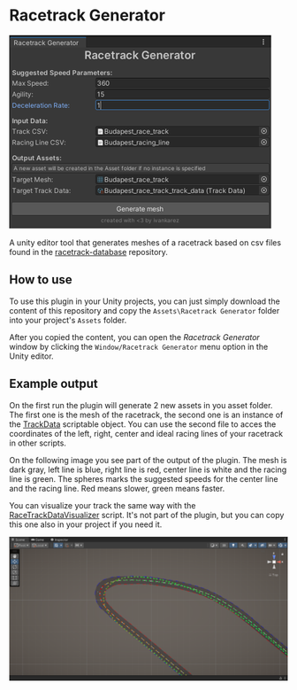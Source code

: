 # Racetrack Generator
![Image of the plugin](https://raw.githubusercontent.com/ivankarez/RacetrackGenerator/main/.documentation-images/racetrack-generator.png)

A unity editor tool that generates meshes of a racetrack based on csv files found in the [racetrack-database](https://github.com/TUMFTM/racetrack-database) repository.

## How to use
To use this plugin in your Unity projects, you can just simply download the content of this repository and copy the `Assets\Racetrack Generator` folder into your project's `Assets` folder.

After you copied the content, you can open the _Racetrack Generator_ window by clicking the `Window/Racetrack Generator` menu option in the Unity editor.

## Example output
On the first run the plugin will generate 2 new assets in you asset folder. The first one is the mesh of the racetrack, the second one is an instance of the [TrackData](https://github.com/ivankarez/RacetrackGenerator/blob/main/Assets/Racetrack%20Generator/Scripts/TrackData.cs) scriptable object. You can use the second file to acces the coordinates of the left, right, center and ideal racing lines of your racetrack in other scripts.

On the following image you see part of the output of the plugin. The mesh is dark gray, left line is blue, right line is red, center line is white and the racing line is green. The spheres marks the suggested speeds for the center line and the racing line. Red means slower, green means faster.

You can visualize your track the same way with the [RaceTrackDataVisualizer](https://github.com/ivankarez/RacetrackGenerator/blob/main/Assets/Scripts/RaceTrackDataVisualizer.cs) script. It's not part of the plugin, but you can copy this one also in your project if you need it.

![Example of how the output looks like](https://raw.githubusercontent.com/ivankarez/RacetrackGenerator/main/.documentation-images/example-output.png)

